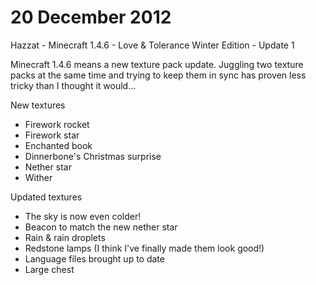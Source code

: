 # 20 December 2012
Hazzat - Minecraft 1.4.6 - Love & Tolerance Winter Edition - Update 1

Minecraft 1.4.6 means a new texture pack update. Juggling two texture packs at the same time and trying to keep them in sync has proven less tricky than I thought it would...

New textures
- Firework rocket
- Firework star
- Enchanted book
- Dinnerbone's Christmas surprise
- Nether star
- Wither

Updated textures
- The sky is now even colder!
- Beacon to match the new nether star
- Rain & rain droplets
- Redstone lamps (I think I've finally made them look good!)
- Language files brought up to date
- Large chest
